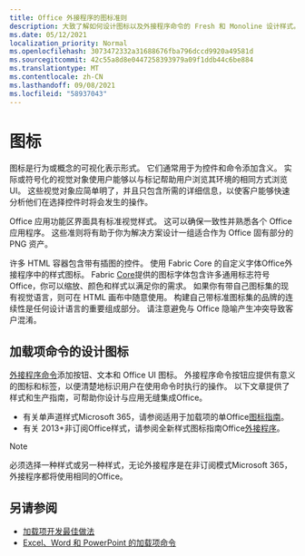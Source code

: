 ```yaml
---
title: Office 外接程序的图标准则
description: 大致了解如何设计图标以及外接程序命令的 Fresh 和 Monoline 设计样式。
ms.date: 05/12/2021
localization_priority: Normal
ms.openlocfilehash: 3073472332a31688676fba796dccd9920a49581d
ms.sourcegitcommit: 42c55a8d8e0447258393979a09f1ddb44c6be884
ms.translationtype: MT
ms.contentlocale: zh-CN
ms.lasthandoff: 09/08/2021
ms.locfileid: "58937043"
---
```

# <a name="icons"></a>图标

图标是行为或概念的可视化表示形式。 它们通常用于为控件和命令添加含义。 实际或符号化的视觉对象使用户能够以与标记帮助用户浏览其环境的相同方式浏览 UI。 这些视觉对象应简单明了，并且只包含所需的详细信息，以使客户能够快速分析他们在选择控件时将会发生的操作。

Office 应用功能区界面具有标准视觉样式。 这可以确保一致性并熟悉各个 Office 应用程序。 这些准则将有助于你为解决方案设计一组适合作为 Office 固有部分的 PNG 资产。

许多 HTML 容器包含带有插图的控件。 使用 Fabric Core 的自定义字体Office外接程序中的样式图标。 Fabric [Core](fabric-core.md)提供的图标字体包含许多通用标志符号Office，你可以缩放、颜色和样式以满足你的需求。 如果你有带自己图标集的现有视觉语言，则可在 HTML 画布中随意使用。 构建自己带标准图标集的品牌的连续性是任何设计语言的重要组成部分。 请注意避免与 Office 隐喻产生冲突导致客户混淆。

## <a name="design-icons-for-add-in-commands"></a>加载项命令的设计图标

[外接程序命令](add-in-commands.md)添加按钮、文本和 Office UI 图标。 外接程序命令按钮应提供有意义的图标和标签，以便清楚地标识用户在使用命令时执行的操作。 以下文章提供了样式和生产指南，可帮助你设计与应用无缝集成Office。

- 有关单声道样式Microsoft 365，请参阅适用于加载项的单Office[图标指南](add-in-icons-monoline.md)。
- 有关 2013+非订阅Office样式，请参阅全新样式图标指南Office[外接程序](add-in-icons-fresh.md)。

> [!NOTE]
> 必须选择一种样式或另一种样式，无论外接程序是在非订阅模式Microsoft 365，外接程序都将使用相同的Office。

## <a name="see-also"></a>另请参阅

- [加载项开发最佳做法](../concepts/add-in-development-best-practices.md)
- [Excel、Word 和 PowerPoint 的加载项命令](../design/add-in-commands.md)
